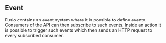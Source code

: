 
## Event

Fusio contains an event system where it is possible to define events. Consumers
of the API can then subscribe to such events. Inside an action it is possible to
trigger such events which then sends an HTTP request to every subscribed consumer.
